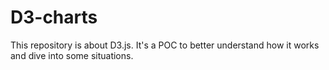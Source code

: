 # D3-charts

This repository is about D3.js. It's a POC to better understand how it works and dive into some situations. 
